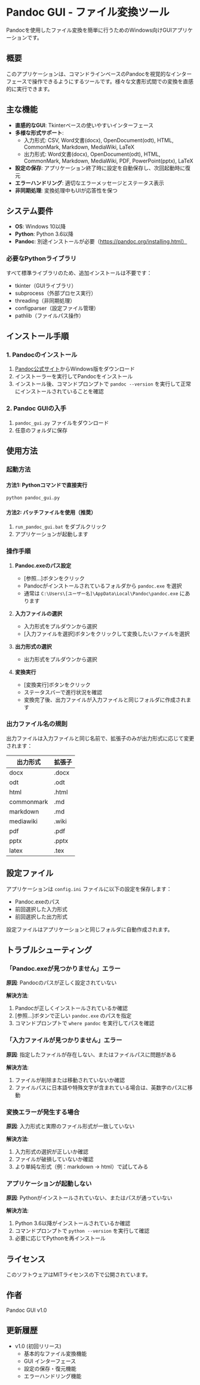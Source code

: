 # Pandoc GUI - ファイル変換ツール

Pandocを使用したファイル変換を簡単に行うためのWindows向けGUIアプリケーションです。

## 概要

このアプリケーションは、コマンドラインベースのPandocを視覚的なインターフェースで操作できるようにするツールです。様々な文書形式間での変換を直感的に実行できます。

## 主な機能

- **直感的なGUI**: Tkinterベースの使いやすいインターフェース
- **多様な形式サポート**: 
  - 入力形式: CSV, Word文書(docx), OpenDocument(odt), HTML, CommonMark, Markdown, MediaWiki, LaTeX
  - 出力形式: Word文書(docx), OpenDocument(odt), HTML, CommonMark, Markdown, MediaWiki, PDF, PowerPoint(pptx), LaTeX
- **設定の保存**: アプリケーション終了時に設定を自動保存し、次回起動時に復元
- **エラーハンドリング**: 適切なエラーメッセージとステータス表示
- **非同期処理**: 変換処理中もUIが応答性を保つ

## システム要件

- **OS**: Windows 10以降
- **Python**: Python 3.6以降
- **Pandoc**: 別途インストールが必要（https://pandoc.org/installing.html）

### 必要なPythonライブラリ

すべて標準ライブラリのため、追加インストールは不要です：
- tkinter（GUIライブラリ）
- subprocess（外部プロセス実行）
- threading（非同期処理）
- configparser（設定ファイル管理）
- pathlib（ファイルパス操作）

## インストール手順

### 1. Pandocのインストール

1. [Pandoc公式サイト](https://pandoc.org/installing.html)からWindows版をダウンロード
2. インストーラーを実行してPandocをインストール
3. インストール後、コマンドプロンプトで `pandoc --version` を実行して正常にインストールされていることを確認

### 2. Pandoc GUIの入手

1. `pandoc_gui.py` ファイルをダウンロード
2. 任意のフォルダに保存

## 使用方法

### 起動方法

#### 方法1: Pythonコマンドで直接実行
```cmd
python pandoc_gui.py
```

#### 方法2: バッチファイルを使用（推奨）
1. `run_pandoc_gui.bat` をダブルクリック
2. アプリケーションが起動します

### 操作手順

1. **Pandoc.exeのパス設定**
   - [参照...]ボタンをクリック
   - Pandocがインストールされているフォルダから `pandoc.exe` を選択
   - 通常は `C:\Users\[ユーザー名]\AppData\Local\Pandoc\pandoc.exe` にあります

2. **入力ファイルの選択**
   - 入力形式をプルダウンから選択
   - [入力ファイルを選択]ボタンをクリックして変換したいファイルを選択

3. **出力形式の選択**
   - 出力形式をプルダウンから選択

4. **変換実行**
   - [変換実行]ボタンをクリック
   - ステータスバーで進行状況を確認
   - 変換完了後、出力ファイルが入力ファイルと同じフォルダに作成されます

### 出力ファイル名の規則

出力ファイルは入力ファイルと同じ名前で、拡張子のみが出力形式に応じて変更されます：

| 出力形式 | 拡張子 |
|----------|---------|
| docx | .docx |
| odt | .odt |
| html | .html |
| commonmark | .md |
| markdown | .md |
| mediawiki | .wiki |
| pdf | .pdf |
| pptx | .pptx |
| latex | .tex |

## 設定ファイル

アプリケーションは `config.ini` ファイルに以下の設定を保存します：
- Pandoc.exeのパス
- 前回選択した入力形式
- 前回選択した出力形式

設定ファイルはアプリケーションと同じフォルダに自動作成されます。

## トラブルシューティング

### 「Pandoc.exeが見つかりません」エラー

**原因**: Pandocのパスが正しく設定されていない

**解決方法**:
1. Pandocが正しくインストールされているか確認
2. [参照...]ボタンで正しい `pandoc.exe` のパスを指定
3. コマンドプロンプトで `where pandoc` を実行してパスを確認

### 「入力ファイルが見つかりません」エラー

**原因**: 指定したファイルが存在しない、またはファイルパスに問題がある

**解決方法**:
1. ファイルが削除または移動されていないか確認
2. ファイルパスに日本語や特殊文字が含まれている場合は、英数字のパスに移動

### 変換エラーが発生する場合

**原因**: 入力形式と実際のファイル形式が一致していない

**解決方法**:
1. 入力形式の選択が正しいか確認
2. ファイルが破損していないか確認
3. より単純な形式（例：markdown → html）で試してみる

### アプリケーションが起動しない

**原因**: Pythonがインストールされていない、またはパスが通っていない

**解決方法**:
1. Python 3.6以降がインストールされているか確認
2. コマンドプロンプトで `python --version` を実行して確認
3. 必要に応じてPythonを再インストール

## ライセンス

このソフトウェアはMITライセンスの下で公開されています。

## 作者

Pandoc GUI v1.0

## 更新履歴

- v1.0 (初回リリース)
  - 基本的なファイル変換機能
  - GUI インターフェース
  - 設定の保存・復元機能
  - エラーハンドリング機能 